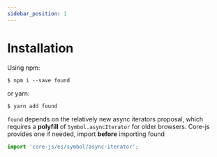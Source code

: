 ```yaml
---
sidebar_position: 1
---
```


# Installation

Using npm:

```
$ npm i --save found
```

or yarn:

```
$ yarn add found
```

`found` depends on the relatively new async iterators proposal, which requires a **polyfill** of
`Symbol.asyncIterator` for older browsers. Core-js provides one if needed, import **before**
importing found

```js
import 'core-js/es/symbol/async-iterator';
```
